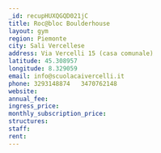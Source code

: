 ```yaml
---
_id: recupHUXQGQD021jC
title: Roc@bloc Boulderhouse
layout: gym
region: Piemonte
city: Sali Vercellese
address: Via Vercelli 15 (casa comunale)
latitude: 45.308957
longitude: 8.329059
email: info@scuolacaivercelli.it
phone: 3293148874   3470762148
website: 
annual_fee: 
ingress_price: 
monthly_subscription_price: 
structures: 
staff: 
rent: 
---
```


